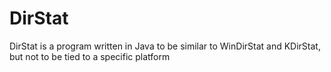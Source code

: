 DirStat
=======

DirStat is a program written in Java to be similar to WinDirStat and KDirStat, but not to be tied to a specific platform 
